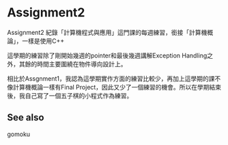 # Assignment2
Assignment2 紀錄「計算機程式與應用」這門課的每週練習，銜接「計算機概論」，一樣是使用C++

這學期的練習除了剛開始幾週的pointer和最後幾週講解Exception Handling之外，其餘的時間主要圍繞在物件導向設計上。

相比於Assgnment1，我認為這學期實作方面的練習比較少，再加上這學期的課不像計算機概論一樣有Final Project，因此又少了一個練習的機會。所以在學期結束後，我自己寫了一個五子棋的小程式作為練習。

## See also
gomoku
